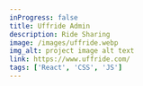 ```yaml
---
inProgress: false
title: Uffride Admin
description: Ride Sharing
image: /images/uffride.webp
img_alt: project image alt text
link: https://www.uffride.com/
tags: ['React', 'CSS', 'JS']
---
```

